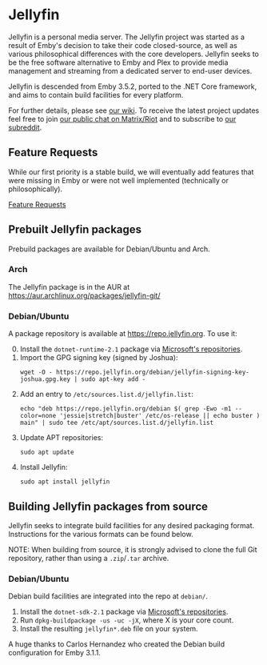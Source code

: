 Jellyfin
============

Jellyfin is a personal media server. The Jellyfin project was started as a result of Emby's decision to take their code closed-source, as well as various philosophical differences with the core developers. Jellyfin seeks to be the free software alternative to Emby and Plex to provide media management and streaming from a dedicated server to end-user devices.

Jellyfin is descended from Emby 3.5.2, ported to the .NET Core framework, and aims to contain build facilities for every platform.

For further details, please see [our wiki](https://github.com/jellyfin/jellyfin/wiki). To receive the latest project updates feel free to join [our public chat on Matrix/Riot](https://matrix.to/#/#jellyfin:matrix.org) and to subscribe to [our subreddit](https://www.reddit.com/r/jellyfin/).

## Feature Requests

While our first priority is a stable build, we will eventually add features that were missing in Emby or were not well implemented (technically or philosophically).

[Feature Requests](http://feathub.com/jellyfin/jellyfin)

## Prebuilt Jellyfin packages

Prebuild packages are available for Debian/Ubuntu and Arch.

### Arch

The Jellyfin package is in the AUR at https://aur.archlinux.org/packages/jellyfin-git/

### Debian/Ubuntu

A package repository is available at https://repo.jellyfin.org. To use it:

0. Install the `dotnet-runtime-2.1` package via [Microsoft's repositories](https://dotnet.microsoft.com/download/linux-package-manager/debian9/sdk-2.1.500).
0. Import the GPG signing key (signed by Joshua):
    ```
    wget -O - https://repo.jellyfin.org/debian/jellyfin-signing-key-joshua.gpg.key | sudo apt-key add -
    ```
0. Add an entry to `/etc/sources.list.d/jellyfin.list`:
    ```
    echo "deb https://repo.jellyfin.org/debian $( grep -Ewo -m1 --color=none 'jessie|stretch|buster' /etc/os-release || echo buster ) main" | sudo tee /etc/apt/sources.list.d/jellyfin.list
    ```
0. Update APT repositories:
    ```
    sudo apt update
    ```
0. Install Jellyfin:
    ```
    sudo apt install jellyfin
    ```

## Building Jellyfin packages from source

Jellyfin seeks to integrate build facilities for any desired packaging format. Instructions for the various formats can be found below.

NOTE: When building from source, it is strongly advised to clone the full Git repository, rather than using a `.zip`/`.tar` archive.

### Debian/Ubuntu

Debian build facilities are integrated into the repo at `debian/`.

1. Install the `dotnet-sdk-2.1` package via [Microsoft's repositories](https://dotnet.microsoft.com/download/linux-package-manager/debian9/sdk-2.1.500).
2. Run `dpkg-buildpackage -us -uc -jX`, where X is your core count.
3. Install the resulting `jellyfin*.deb` file on your system.

A huge thanks to Carlos Hernandez who created the Debian build configuration for Emby 3.1.1.

